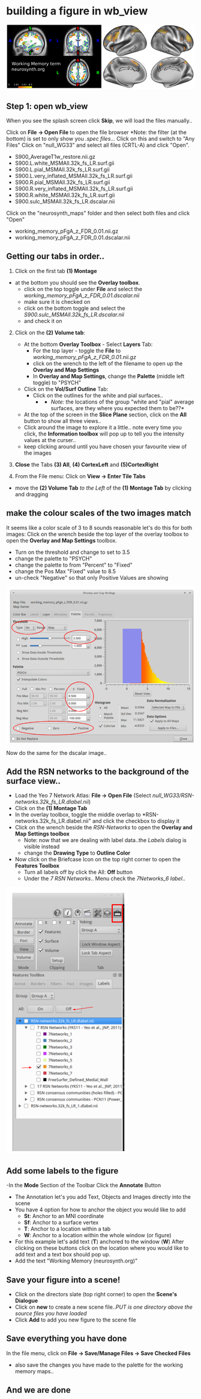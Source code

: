 # building a figure in wb_view
![Pretty Figure](https://github.com/edickie/docpics/blob/master/wb_view_demo/final_figure.png)
## Step 1: open wb_view

When you see the splash screen click **Skip**, we will load the files manually..

Click on **File -> Open File** to open the file browser
*Note: the filter (at the bottom) is set to only show you *.spec files...* Click on this and switch to "Any Files" 
Click on "null_WG33" and select all files (CRTL-A) and click "Open".
+ S900_AverageT1w_restore.nii.gz
+ S900.L.white_MSMAll.32k_fs_LR.surf.gii
+ S900.L.pial_MSMAll.32k_fs_LR.surf.gii
+ S900.L.very_inflated_MSMAll.32k_fs_LR.surf.gii
+ S900.R.pial_MSMAll.32k_fs_LR.surf.gii
+ S900.R.very_inflated_MSMAll.32k_fs_LR.surf.gii
+ S900.R.white_MSMAll.32k_fs_LR.surf.gii
+ S900.sulc_MSMAll.32k_fs_LR.dscalar.nii

Click on the "neurosynth_maps" folder and then select both files and click "Open"
+ working_memory_pFgA_z_FDR_0.01.nii.gz
+ working_memory_pFgA_z_FDR_0.01.dscalar.nii  

## Getting our tabs in order..

1. Click on the first tab **(1) Montage**
  + at the bottom you should see the **Overlay toolbox**.
    + click on the top toggle under **File** and select the *working_memory_pFgA_z_FDR_0.01.dscalar.nii*
     + make sure it is checked on
    + click on the bottom toggle and select the *S900.sulc_MSMAll.32k_fs_LR.dscalar.nii*
     + and check it on

2. Click on the **(2) Volume tab**:
   + At the bottom **Overlay Toolbox** - Select **Layers** Tab:
     + For the top layer - toggle the **File** to *working_memory_pFgA_z_FDR_0.01.nii.gz*
     + click on the wrench to the left of the filename to open up the **Overlay and Map Settings**
     + In **Overlay and Map Settings**, change the **Palette** (middle left toggle) to "PSYCH"
   + Click on the **Vol/Surf Outline** Tab:
     + Click on the outlines for the white and pial surfaces..
        + * *Note:* the locations of the group "white and "pial" average surfaces, are they where you expected them to be??*
   + At the top of the screen in the **Slice Plane** section, click on the **All** button to show all three views..
   + Click around the image to explore it a little.. note every time you click, the **Information toolbox** will pop up to tell you the intensity values at the curser..
   + keep clicking around until you have chosen your favourite view of the images

3. **Close** the Tabs **(3) All**, **(4) CortexLeft** and **(5)CortexRight**

4. From the File menu: Click on **View -> Enter Tile Tabs**

+ move the **(2) Volume Tab** *to the Left* of the **(1) Montage Tab** by clicking and dragging
 
## make the colour scales of the two images match

It seems like a color scale of 3 to 8 sounds reasonable let's do this for both images:
Click on the wrench beside the top layer of the overlay toolbox to open the **Overlay and Map Settings** toolbox.
+ Turn on the threshold and change to set to 3.5
+ change the palette to "PSYCH"
+ change the palette to from "Percent" to "Fixed"
+ change the Pos Max "Fixed" value to 8.5
+ un-check "Negative" so that only Positive Values are showing  

![Palette Change](https://github.com/edickie/docpics/blob/master/wb_view_demo/palette_change.png)

Now do the same for the dscalar image..

## Add the RSN networks to the background of the surface view..

+ Load the Yeo 7 Network Atlas: **File -> Open File** (Select *null_WG33/RSN-networks.32k_fs_LR.dlabel.nii*)
+ Click on the **(1) Montage Tab**
+ In the overlay toolbox, toggle the middle overlap to *RSN-networks.32k_fs_LR.dlabel.nii" and click the checkbox to display it
+ Click on the wrench beside the *RSN-Networks* to open the **Overlay and Map Settings toolbox**
   + Note: now that we are dealing with label data..the *Labels* dialog is visible instead
   + change the **Drawing Type** to **Outline Color**
+ Now click on the Briefcase Icon on the top right corner to open the **Features Toolbox** 
   + Turn all labels off by click the All: **Off** button
   + Under the *7 RSN Networks*.. Menu check the *7Networks_6 label*..

![Features Toolbox](https://github.com/edickie/docpics/blob/master/wb_view_demo/features_toolbox.png)

## Add some labels to the figure

-In the **Mode** Section of the Toolbar Click the **Annotate** Button
  + The Annotation let's you add Text, Objects and Images directly into the scene
  + You have 4 option for how to anchor the object you would like to add
      + **St**: Anchor to an MNI coordinate
      + **Sf**: Anchor to a surface vertex
      + **T**: Anchor to a location within a tab
      + **W**: Anchor to a location within the whole window (or figure)
   + For this example let's add text (**T**) anchored to the window (**W**) After clicking on these buttons click on the location where you would like to add text and a text box should pop up.
   + Add the text "Working Memory (neurosynth.org)"

## Save your figure into a scene!

+ Click on the directors slate (top right corner) to open the **Scene's Dialogue**
+ Click on **new** to create a new scene file..*PUT is one directory above the source files you have loaded*
+ Click **Add** to add you new figure to the scene file
 
## Save everything you have done

In the file menu, click on **File -> Save/Manage Files -> Save Checked Files**
+ also save the changes you have made to the palette for the working memory maps..

## And we are done

